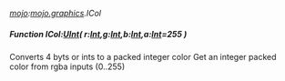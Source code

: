 _[mojo](../../modules/mojo/mojo-module.md):[mojo.graphics](../../modules/mojo/mojo-graphics.md).ICol_
##### Function ICol:[UInt](../../modules/wonkey/wonkey-types-uint.md)( r:[Int](../../modules/wonkey/wonkey-types-int.md),g:[Int](../../modules/wonkey/wonkey-types-int.md),b:[Int](../../modules/wonkey/wonkey-types-int.md),a:[Int](../../modules/wonkey/wonkey-types-int.md)=255 )
Converts 4 byts or ints to a packed integer color
Get an integer packed color from rgba inputs (0..255)
